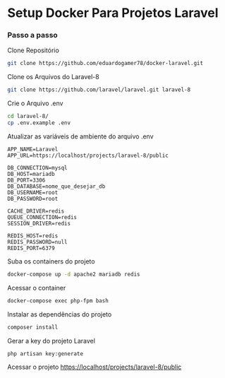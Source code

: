 # Setup Docker Para Projetos Laravel

### Passo a passo
Clone Repositório
```sh
git clone https://github.com/eduardogamer78/docker-laravel.git
```

Clone os Arquivos do Laravel-8
```sh
git clone https://github.com/laravel/laravel.git laravel-8
```

Crie o Arquivo .env
```sh
cd laravel-8/
cp .env.example .env
```

Atualizar as variáveis de ambiente do arquivo .env
```dosini
APP_NAME=Laravel
APP_URL=https://localhost/projects/laravel-8/public

DB_CONNECTION=mysql
DB_HOST=mariadb
DB_PORT=3306
DB_DATABASE=nome_que_desejar_db
DB_USERNAME=root
DB_PASSWORD=root

CACHE_DRIVER=redis
QUEUE_CONNECTION=redis
SESSION_DRIVER=redis

REDIS_HOST=redis
REDIS_PASSWORD=null
REDIS_PORT=6379
```

Suba os containers do projeto
```sh
docker-compose up -d apache2 mariadb redis
```

Acessar o container
```sh
docker-compose exec php-fpm bash
```

Instalar as dependências do projeto
```sh
composer install
```

Gerar a key do projeto Laravel
```sh
php artisan key:generate
```

Acessar o projeto
[https://localhost/projects/laravel-8/public](https://localhost/projects/laravel-8/public)
